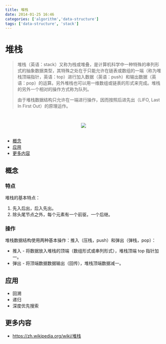 ```yaml
---
title: 堆栈
date: 2014-01-25 16:46
categories: ['algorithm','data-structure']
tags: ['data-structure', 'stack']
---
```


# 堆栈

> 堆栈（英语：stack）又称为栈或堆叠，是计算机科学中一种特殊的串列形式的抽象数据类型，其特殊之处在于只能允许在链表或数组的一端（称为堆栈顶端指针，英语：top）进行加入数据（英语：push）和输出数据（英语：pop）的运算。另外堆栈也可以用一维数组或链表的形式来完成。堆栈的另外一个相对的操作方式称为队列。
>
> 由于堆栈数据结构只允许在一端进行操作，因而按照后进先出（LIFO, Last In First Out）的原理运作。

<br><div align="center"><img src="https://raw.githubusercontent.com/dunwu/images/master/images/data-structure/stack/stack.png"/></div><br>

<!-- TOC depthFrom:2 depthTo:2 -->

- [概念](#概念)
- [应用](#应用)
- [更多内容](#更多内容)

<!-- /TOC -->

## 概念

### 特点

堆栈的基本特点：

1. 先入后出，后入先出。
2. 除头尾节点之外，每个元素有一个前驱，一个后继。

### 操作

堆栈数据结构使用两种基本操作：推入（压栈，push）和弹出（弹栈，pop）：

- 推入 - 将数据放入堆栈的顶端（数组形式或串列形式），堆栈顶端 top 指针加一。
- 弹出 - 将顶端数据数据输出（回传），堆栈顶端数据减一。

## 应用

- 回溯
- 递归
- 深度优先搜索

## 更多内容

- https://zh.wikipedia.org/wiki/堆栈
